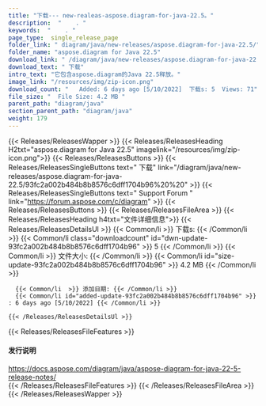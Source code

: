 ```yaml
---
title: "下载--- new-realeas-aspose.diagram-for-java-22.5。" 
description:  "    . " 
keywords:  "    . " 
page_type:  single_release_page
folder_link: " diagram/java/new-releases/aspose.diagram-for-java-22.5/"
folder_name: "aspose.diagram for Java 22.5"
download_link: " /diagram/java/new-releases/aspose.diagram-for-java-22.5/93fc2a002b484b8b8576c6dff1704b96"
download_text: " 下载"
intro_text: "它包含aspose.diagram的Java 22.5释放。"
image_link: "/resources/img/zip-icon.png"
download_count: "   Added: 6 days ago [5/10/2022]  下载s: 5  Views: 71"
file_size: "  File Size: 4.2 MB "
parent_path: "diagram/java"
section_parent_path: "diagram/java"
weight: 179
---
```


{{< Releases/ReleasesWapper >}}
  {{< Releases/ReleasesHeading H2txt="aspose.diagram for Java 22.5" imagelink="/resources/img/zip-icon.png">}}
  {{< Releases/ReleasesButtons >}}
    {{< Releases/ReleasesSingleButtons text=" 下载" link="/diagram/java/new-releases/aspose.diagram-for-java-22.5/93fc2a002b484b8b8576c6dff1704b96%20%20" >}}
    {{< Releases/ReleasesSingleButtons text=" Support Forum " link="https://forum.aspose.com/c/diagram" >}}
  {{< Releases/ReleasesButtons >}}
  {{< Releases/ReleasesFileArea >}}
    {{< Releases/ReleasesHeading h4txt="文件详细信息">}}
    {{< Releases/ReleasesDetailsUl >}}
            {{< Common/li  >}} 下载s: {{< /Common/li >}} 
      {{< Common/li class="downloadcount" id="dwn-update-93fc2a002b484b8b8576c6dff1704b96" >}} 5 {{< /Common/li >}} 
      {{< Common/li  >}} 文件大小: {{< /Common/li >}} 
      {{< Common/li id="size-update-93fc2a002b484b8b8576c6dff1704b96" >}} 4.2 MB {{< /Common/li >}} 


      {{< Common/li  >}} 添加日期: {{< /Common/li >}} 
      {{< Common/li id="added-update-93fc2a002b484b8b8576c6dff1704b96" >}} : 6 days ago [5/10/2022] {{< /Common/li >}} 

    {{< /Releases/ReleasesDetailsUl >}}

  {{< Releases/ReleasesFileFeatures >}}
      <h4>发行说明</h4><div><a href="https://docs.aspose.com/diagram/java/aspose-diagram-for-java-22-5-release-notes/">https://docs.aspose.com/diagram/java/aspose-diagram-for-java-22-5-release-notes/</a></div>
  {{< /Releases/ReleasesFileFeatures >}}
 {{< /Releases/ReleasesFileArea >}}
{{< /Releases/ReleasesWapper >}}


